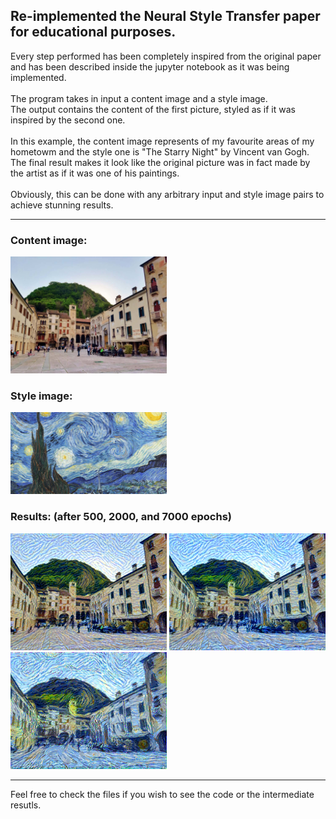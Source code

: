 <h2>Re-implemented the Neural Style Transfer paper for educational purposes.</h2>
Every step performed has been completely inspired from the original paper and has been described inside the jupyter notebook as it was being implemented. <br><br>
The program takes in input a content image and a style image. <br> 
The output contains the content of the first picture, styled as if it was inspired by the second one. 
<br><br>
In this example, the content image represents of my favourite areas of my hometowm and the style one is "The Starry Night" by Vincent van Gogh. The final result makes it look like the original picture was in fact made by the artist as if it was one of his paintings.
<br><br>
Obviously, this can be done with any arbitrary input and style image pairs to achieve stunning results.
<hr>
<h3>Content image:</h3> 
<img title="Original content image" width="250px" alt="Alt text" src="content.jpg">
<h3>Style image:</h3> 
<img title="Original style image" width="250px" alt="Alt text" src="style.jpg">
<h3>Results: (after 500, 2000, and 7000 epochs)</h3> 
<img title="Output after 500 epochs" width="250px" alt="Alt text" src="500.png">
<img title="Output after 2000 epochs" width="250px" alt="Alt text" src="2000.png">
<img title="Output after 7000 epochs" width="250px" alt="Alt text" src="7000.png">
<hr>
Feel free to check the files if you wish to see the code or the intermediate resutls.